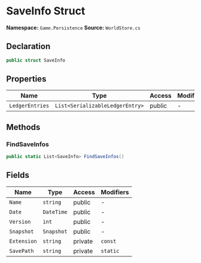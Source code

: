 # SaveInfo Struct

**Namespace:** `Game.Persistence`
**Source:** `WorldStore.cs`

## Declaration

```csharp
public struct SaveInfo
```

## Properties

| Name | Type | Access | Modifiers |
|------|------|--------|-----------|
| `LedgerEntries` | `List<SerializableLedgerEntry>` | public | - |

## Methods

### FindSaveInfos

```csharp
public static List<SaveInfo> FindSaveInfos()
```

## Fields

| Name | Type | Access | Modifiers |
|------|------|--------|-----------|
| `Name` | `string` | public | - |
| `Date` | `DateTime` | public | - |
| `Version` | `int` | public | - |
| `Snapshot` | `Snapshot` | public | - |
| `Extension` | `string` | private | `const` |
| `SavePath` | `string` | private | `static` |

